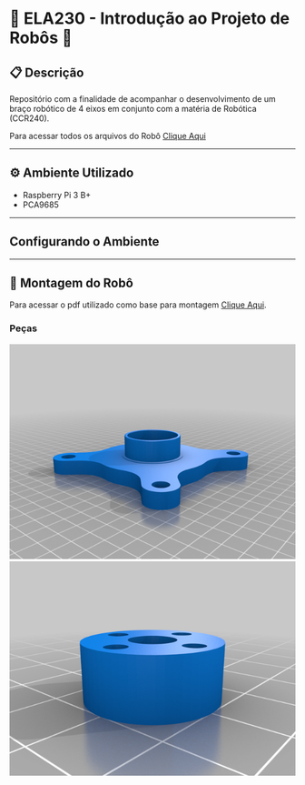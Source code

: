 # 🦾 ELA230 - Introdução ao Projeto de Robôs 🦾

## 📋 Descrição
Repositório com a finalidade de acompanhar o desenvolvimento de um braço robótico de 4 eixos em conjunto com a matéria de Robótica (CCR240).

Para acessar todos os arquivos do Robô [Clique Aqui](docs/robot_files/)
***

## ⚙️ Ambiente Utilizado
* Raspberry Pi 3 B+ 
* PCA9685
***

## Configurando o Ambiente
***

## 🔨 Montagem do Robô
Para acessar o pdf utilizado como base para montagem [Clique Aqui](docs/Robot_4_axes.PDF).

### Peças

![alt-text-1](docs/robot_files/images/001.png "title-1") ![alt-text-2](docs/robot_files/images/002.png "title-2")



